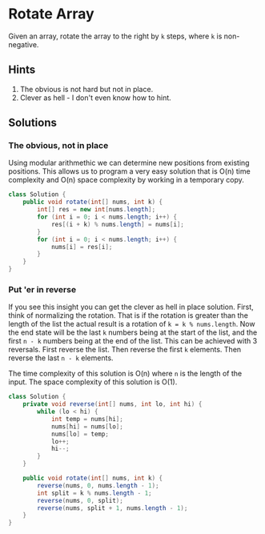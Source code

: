 # Rotate Array

Given an array, rotate the array to the right by `k` steps, where `k` is
non-negative.

## Hints

1. The obvious is not hard but not in place.
1. Clever as hell - I don't even know how to hint.

## Solutions

### The obvious, not in place

Using modular arithmethic we can determine new positions from existing
positions. This allows us to program a very easy solution that is
O(n) time complexity and O(n) space complexity by working in a temporary
copy.

```java
class Solution {
    public void rotate(int[] nums, int k) {
        int[] res = new int[nums.length];
        for (int i = 0; i < nums.length; i++) {
            res[(i + k) % nums.length] = nums[i];
        }
        for (int i = 0; i < nums.length; i++) {
            nums[i] = res[i];
        }
    }
}
```

### Put 'er in reverse

If you see this insight you can get the clever as hell in place solution. First,
think of normalizing the rotation. That is if the rotation is greater than the
length of the list the actual result is a rotation of `k = k % nums.length`. Now
the end state will be the last `k` numbers being at the start of the list, and
the first `n - k` numbers being at the end of the list. This can be achieved
with 3 reversals. First reverse the list. Then reverse the first `k` elements.
Then reverse the last `n - k` elements.

The time complexity of this solution is O(n) where `n` is the length of the
input. The space complexity of this solution is O(1).

```java
class Solution {
    private void reverse(int[] nums, int lo, int hi) {
        while (lo < hi) {
            int temp = nums[hi];
            nums[hi] = nums[lo];
            nums[lo] = temp;
            lo++;
            hi--;
        }
    }

    public void rotate(int[] nums, int k) {
        reverse(nums, 0, nums.length - 1);
        int split = k % nums.length - 1;
        reverse(nums, 0, split);
        reverse(nums, split + 1, nums.length - 1);
    }
}
```
